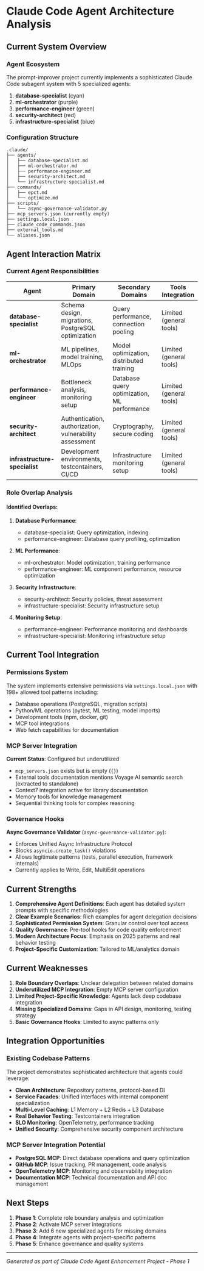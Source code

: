 # Claude Code Agent Architecture Analysis

## Current System Overview

### Agent Ecosystem
The prompt-improver project currently implements a sophisticated Claude Code subagent system with 5 specialized agents:

1. **database-specialist** (cyan)
2. **ml-orchestrator** (purple)
3. **performance-engineer** (green)
4. **security-architect** (red)
5. **infrastructure-specialist** (blue)

### Configuration Structure
```
.claude/
├── agents/
│   ├── database-specialist.md
│   ├── ml-orchestrator.md
│   ├── performance-engineer.md
│   ├── security-architect.md
│   └── infrastructure-specialist.md
├── commands/
│   ├── epct.md
│   └── optimize.md
├── scripts/
│   └── async-governance-validator.py
├── mcp_servers.json (currently empty)
├── settings.local.json
├── claude_code_commands.json
├── external_tools.md
└── aliases.json
```

## Agent Interaction Matrix

### Current Agent Responsibilities

| Agent | Primary Domain | Secondary Domains | Tools Integration |
|-------|---------------|------------------|------------------|
| **database-specialist** | Schema design, migrations, PostgreSQL optimization | Query performance, connection pooling | Limited (general tools) |
| **ml-orchestrator** | ML pipelines, model training, MLOps | Model optimization, distributed training | Limited (general tools) |
| **performance-engineer** | Bottleneck analysis, monitoring setup | Database query optimization, ML performance | Limited (general tools) |
| **security-architect** | Authentication, authorization, vulnerability assessment | Cryptography, secure coding | Limited (general tools) |
| **infrastructure-specialist** | Development environments, testcontainers, CI/CD | Infrastructure monitoring setup | Limited (general tools) |

### Role Overlap Analysis

#### Identified Overlaps:
1. **Database Performance**: 
   - database-specialist: Query optimization, indexing
   - performance-engineer: Database query profiling, optimization
   
2. **ML Performance**:
   - ml-orchestrator: Model optimization, training performance
   - performance-engineer: ML component performance, resource optimization

3. **Security Infrastructure**:
   - security-architect: Security policies, threat assessment
   - infrastructure-specialist: Security infrastructure setup

4. **Monitoring Setup**:
   - performance-engineer: Performance monitoring and dashboards
   - infrastructure-specialist: Monitoring infrastructure setup

## Current Tool Integration

### Permissions System
The system implements extensive permissions via `settings.local.json` with 198+ allowed tool patterns including:
- Database operations (PostgreSQL, migration scripts)
- Python/ML operations (pytest, ML testing, model imports)
- Development tools (npm, docker, git)
- MCP tool integrations
- Web fetch capabilities for documentation

### MCP Server Integration
**Current Status**: Configured but underutilized
- `mcp_servers.json` exists but is empty (`{}`)
- External tools documentation mentions Voyage AI semantic search (extracted to standalone)
- Context7 integration active for library documentation
- Memory tools for knowledge management
- Sequential thinking tools for complex reasoning

### Governance Hooks
**Async Governance Validator** (`async-governance-validator.py`):
- Enforces Unified Async Infrastructure Protocol
- Blocks `asyncio.create_task()` violations
- Allows legitimate patterns (tests, parallel execution, framework internals)
- Currently applies to Write, Edit, MultiEdit operations

## Current Strengths

1. **Comprehensive Agent Definitions**: Each agent has detailed system prompts with specific methodologies
2. **Clear Example Scenarios**: Rich examples for agent delegation decisions
3. **Sophisticated Permission System**: Granular control over tool access
4. **Quality Governance**: Pre-tool hooks for code quality enforcement
5. **Modern Architecture Focus**: Emphasis on 2025 patterns and real behavior testing
6. **Project-Specific Customization**: Tailored to ML/analytics domain

## Current Weaknesses

1. **Role Boundary Overlaps**: Unclear delegation between related domains
2. **Underutilized MCP Integration**: Empty MCP server configuration
3. **Limited Project-Specific Knowledge**: Agents lack deep codebase integration
4. **Missing Specialized Domains**: Gaps in API design, monitoring, testing strategy
5. **Basic Governance Hooks**: Limited to async patterns only

## Integration Opportunities

### Existing Codebase Patterns
The project demonstrates sophisticated architecture that agents could leverage:
- **Clean Architecture**: Repository patterns, protocol-based DI
- **Service Facades**: Unified interfaces with internal component specialization
- **Multi-Level Caching**: L1 Memory + L2 Redis + L3 Database
- **Real Behavior Testing**: Testcontainers integration
- **SLO Monitoring**: OpenTelemetry, performance tracking
- **Unified Security**: Comprehensive security component architecture

### MCP Server Integration Potential
- **PostgreSQL MCP**: Direct database operations and query optimization
- **GitHub MCP**: Issue tracking, PR management, code analysis
- **OpenTelemetry MCP**: Monitoring and observability integration
- **Documentation MCP**: Technical documentation and API doc management

## Next Steps

1. **Phase 1**: Complete role boundary analysis and optimization
2. **Phase 2**: Activate MCP server integrations
3. **Phase 3**: Add 6 new specialized agents for missing domains
4. **Phase 4**: Integrate agents with project-specific patterns
5. **Phase 5**: Enhance governance and quality systems

---

*Generated as part of Claude Code Agent Enhancement Project - Phase 1*